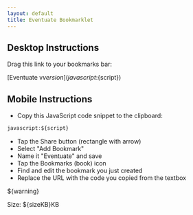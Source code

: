 ```yaml
---
layout: default
title: Eventuate Bookmarklet
---
```


## Desktop Instructions

Drag this link to your bookmarks bar:

[Eventuate v${version}](javascript:${script})

## Mobile Instructions

- Copy this JavaScript code snippet to the clipboard:

```js
javascript:${script}
```

- Tap the Share button (rectangle with arrow)
- Select "Add Bookmark"
- Name it "Eventuate" and save
- Tap the Bookmarks (book) icon
- Find and edit the bookmark you just created
- Replace the URL with the code you copied from the textbox

${warning}

Size: ${sizeKB}KB
